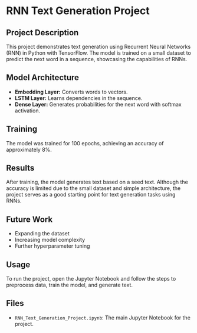 # RNN Text Generation Project

## Project Description
This project demonstrates text generation using Recurrent Neural Networks (RNN) in Python with TensorFlow. The model is trained on a small dataset to predict the next word in a sequence, showcasing the capabilities of RNNs.

## Model Architecture
- **Embedding Layer:** Converts words to vectors.
- **LSTM Layer:** Learns dependencies in the sequence.
- **Dense Layer:** Generates probabilities for the next word with softmax activation.

## Training
The model was trained for 100 epochs, achieving an accuracy of approximately 8%.

## Results
After training, the model generates text based on a seed text. Although the accuracy is limited due to the small dataset and simple architecture, the project serves as a good starting point for text generation tasks using RNNs.

## Future Work
- Expanding the dataset
- Increasing model complexity
- Further hyperparameter tuning

## Usage
To run the project, open the Jupyter Notebook and follow the steps to preprocess data, train the model, and generate text.

## Files
- `RNN_Text_Generation_Project.ipynb`: The main Jupyter Notebook for the project.
